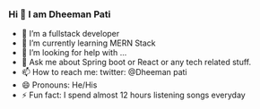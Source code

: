 ### Hi 👋 I am Dheeman Pati


- 🔭 I’m a fullstack developer
- 🌱 I’m currently learning MERN Stack
- 🤔 I’m looking for help with ...
- 💬 Ask me about Spring boot or React or any tech related stuff.
- 📫 How to reach me: twitter: @Dheeman pati
- 😄 Pronouns: He/His
- ⚡ Fun fact: I spend almost 12 hours listening songs everyday

